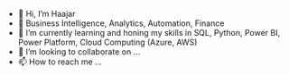 - 👋 Hi, I’m Haajar
- 👀 Business Intelligence, Analytics, Automation, Finance
- 🌱 I’m currently learning and honing my skills in SQL, Python, Power BI, Power Platform, Cloud Computing (Azure, AWS)
- 💞️ I’m looking to collaborate on ...
- 📫 How to reach me ...

<!---
haajarsed/haajarsed is a ✨ special ✨ repository because its `README.md` (this file) appears on your GitHub profile.
You can click the Preview link to take a look at your changes.
--->
